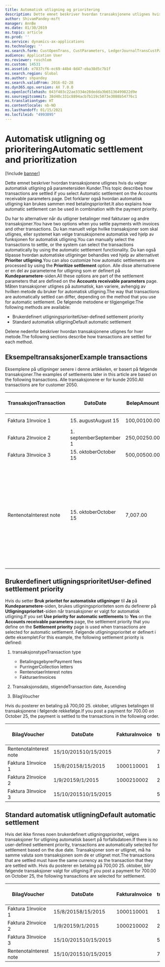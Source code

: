 ```yaml
---
title: Automatisk utligning og prioritering
description: Dette emnet beskriver hvordan transaksjonene utlignes hvis du velger automatisk utligning på parametersiden Kunder. Det forklarer også hvordan automatisk utligning kan brukes sammen med betalingsprioritet.
author: ShivamPandey-msft
manager: AnnBe
ms.date: 01/30/2019
ms.topic: article
ms.prod: ''
ms.service: dynamics-ax-applications
ms.technology: ''
ms.search.form: CustOpenTrans, CustParameters, LedgerJournalTransCustPaym
audience: Application User
ms.reviewer: roschlom
ms.custom: 14531
ms.assetid: e7837cf6-ec69-44b4-8d47-eba38d5c7b1f
ms.search.region: Global
ms.author: shpandey
ms.search.validFrom: 2016-02-28
ms.dyn365.ops.version: AX 7.0.0
ms.openlocfilehash: 043f403c22ae3334e28dedda3b65136499822d9e
ms.sourcegitcommit: 38d40c331c8894acb7b119c5073e3088b54776c1
ms.translationtype: HT
ms.contentlocale: nb-NO
ms.lasthandoff: 01/15/2021
ms.locfileid: "4993095"
---
```

# <a name="automatic-settlement-and-prioritization"></a><span data-ttu-id="0699e-104">Automatisk utligning og prioritering</span><span class="sxs-lookup"><span data-stu-id="0699e-104">Automatic settlement and prioritization</span></span>

[!include [banner](../includes/banner.md)]

<span data-ttu-id="0699e-105">Dette emnet beskriver hvordan transaksjonene utlignes hvis du velger automatisk utligning på parametersiden Kunder.</span><span class="sxs-lookup"><span data-stu-id="0699e-105">This topic describes how transactions are settled if you select Automatic settlement on the Accounts receivable parameters page.</span></span> <span data-ttu-id="0699e-106">Det forklarer også hvordan automatisk utligning kan brukes sammen med betalingsprioritet.</span><span class="sxs-lookup"><span data-stu-id="0699e-106">It also explains how automatic settlement can be used in combination with the payment priority.</span></span>

<span data-ttu-id="0699e-107">Du har to alternativer når du utligner betalinger med fakturaer og andre transaksjoner.</span><span class="sxs-lookup"><span data-stu-id="0699e-107">You have two options when you settle payments with invoices and other transactions.</span></span> <span data-ttu-id="0699e-108">Du kan manuelt velge hvilke transaksjoner som skal utlignes, eller systemet kan velge transaksjonene automatisk ved hjelp av funksjonen for automatisk utligning.</span><span class="sxs-lookup"><span data-stu-id="0699e-108">You can manually select the transactions to settle, or the system can select the transactions automatically by using the automatic settlement functionality.</span></span> <span data-ttu-id="0699e-109">Du kan også tilpasse hvordan automatiske utligninger behandles ved hjelp av alternativet **Prioriter utligning**.</span><span class="sxs-lookup"><span data-stu-id="0699e-109">You can also customize how automatic settlements are processed by using the **Prioritize settlement** option.</span></span> <span data-ttu-id="0699e-110">Alle disse alternativene er en del av parameterne for utligning som er definert på **Kundeparametere**-siden.</span><span class="sxs-lookup"><span data-stu-id="0699e-110">All these options are part of the settlement parameters that are defined on the **Accounts receivable parameters** page.</span></span> <span data-ttu-id="0699e-111">Måten transaksjoner utlignes på automatisk, kan variere, avhengig av hvilken metode du bruker for automatisk utligning.</span><span class="sxs-lookup"><span data-stu-id="0699e-111">The way that transactions are automatically settled can differ, depending on the method that you use for automatic settlement.</span></span> <span data-ttu-id="0699e-112">De følgende metodene er tilgjengelige:</span><span class="sxs-lookup"><span data-stu-id="0699e-112">The following methods are available:</span></span>

-   <span data-ttu-id="0699e-113">Brukerdefinert utligningsprioritet</span><span class="sxs-lookup"><span data-stu-id="0699e-113">User-defined settlement priority</span></span>
-   <span data-ttu-id="0699e-114">Standard automatisk utligning</span><span class="sxs-lookup"><span data-stu-id="0699e-114">Default automatic settlement</span></span>

<span data-ttu-id="0699e-115">Delene nedenfor beskriver hvordan transaksjonene utlignes for hver metode.</span><span class="sxs-lookup"><span data-stu-id="0699e-115">The following sections describe how transactions are settled for each method.</span></span>

## <a name="example-transactions"></a><span data-ttu-id="0699e-116">Eksempeltransaksjoner</span><span class="sxs-lookup"><span data-stu-id="0699e-116">Example transactions</span></span>
<span data-ttu-id="0699e-117">Eksemplene på utligninger senere i denne artikkelen, er basert på følgende transaksjoner.</span><span class="sxs-lookup"><span data-stu-id="0699e-117">The examples of settlements later in this article are based on the following transactions.</span></span> <span data-ttu-id="0699e-118">Alle transaksjonene er for kunde 2050.</span><span class="sxs-lookup"><span data-stu-id="0699e-118">All transactions are for customer 2050.</span></span>

| <span data-ttu-id="0699e-119">Transaksjon</span><span class="sxs-lookup"><span data-stu-id="0699e-119">Transaction</span></span>   | <span data-ttu-id="0699e-120">Dato</span><span class="sxs-lookup"><span data-stu-id="0699e-120">Date</span></span>        | <span data-ttu-id="0699e-121">Beløp</span><span class="sxs-lookup"><span data-stu-id="0699e-121">Amount</span></span> | <span data-ttu-id="0699e-122">Betingelser for kontantrabatt</span><span class="sxs-lookup"><span data-stu-id="0699e-122">Cash discount terms</span></span> | <span data-ttu-id="0699e-123">Kontantrabattdato</span><span class="sxs-lookup"><span data-stu-id="0699e-123">Cash discount date</span></span> | <span data-ttu-id="0699e-124">Kommentarer</span><span class="sxs-lookup"><span data-stu-id="0699e-124">Comments</span></span>                                                                                                                                                                                      |
|---------------|-------------|--------|---------------------|--------------------|-----------------------------------------------------------------------------------------------------------------------------------------------------------------------------------------------|
| <span data-ttu-id="0699e-125">Faktura 1</span><span class="sxs-lookup"><span data-stu-id="0699e-125">Invoice 1</span></span>     | <span data-ttu-id="0699e-126">15. august</span><span class="sxs-lookup"><span data-stu-id="0699e-126">August 15</span></span>   | <span data-ttu-id="0699e-127">100,00</span><span class="sxs-lookup"><span data-stu-id="0699e-127">100.00</span></span> | <span data-ttu-id="0699e-128">2%14, netto 30</span><span class="sxs-lookup"><span data-stu-id="0699e-128">2%14, Net 30</span></span>        | <span data-ttu-id="0699e-129">29. august</span><span class="sxs-lookup"><span data-stu-id="0699e-129">August 29</span></span>          |                                                                                                                                                                                               |
| <span data-ttu-id="0699e-130">Faktura 2</span><span class="sxs-lookup"><span data-stu-id="0699e-130">Invoice 2</span></span>     | <span data-ttu-id="0699e-131">1. september</span><span class="sxs-lookup"><span data-stu-id="0699e-131">September 1</span></span> | <span data-ttu-id="0699e-132">250,00</span><span class="sxs-lookup"><span data-stu-id="0699e-132">250.00</span></span> | <span data-ttu-id="0699e-133">2%14, netto 30</span><span class="sxs-lookup"><span data-stu-id="0699e-133">2%14, Net 30</span></span>        | <span data-ttu-id="0699e-134">15. september</span><span class="sxs-lookup"><span data-stu-id="0699e-134">September 15</span></span>       |                                                                                                                                                                                               |
| <span data-ttu-id="0699e-135">Faktura 3</span><span class="sxs-lookup"><span data-stu-id="0699e-135">Invoice 3</span></span>     | <span data-ttu-id="0699e-136">15. oktober</span><span class="sxs-lookup"><span data-stu-id="0699e-136">October 15</span></span>  | <span data-ttu-id="0699e-137">500,00</span><span class="sxs-lookup"><span data-stu-id="0699e-137">500.00</span></span> | <span data-ttu-id="0699e-138">2 % 14/netto 30</span><span class="sxs-lookup"><span data-stu-id="0699e-138">2% 14/Net 30</span></span>        | <span data-ttu-id="0699e-139">29. oktober</span><span class="sxs-lookup"><span data-stu-id="0699e-139">October 29</span></span>         |                                                                                                                                                                                               |
| <span data-ttu-id="0699e-140">Rentenota</span><span class="sxs-lookup"><span data-stu-id="0699e-140">Interest note</span></span> | <span data-ttu-id="0699e-141">15. oktober</span><span class="sxs-lookup"><span data-stu-id="0699e-141">October 15</span></span>  | <span data-ttu-id="0699e-142">7,00</span><span class="sxs-lookup"><span data-stu-id="0699e-142">7.00</span></span>   |                     |                    | <span data-ttu-id="0699e-143">Denne rentenotaen er for faktura 1 og faktura 2.</span><span class="sxs-lookup"><span data-stu-id="0699e-143">This interest note is for invoice 1 and invoice 2.</span></span> <span data-ttu-id="0699e-144">Beløpet beregnes som 2 prosent rente på beløp som er 30 eller flere dager over fristen.</span><span class="sxs-lookup"><span data-stu-id="0699e-144">The amount is calculated as 2-percent interest on amounts that are 30 or more days past due.</span></span> <span data-ttu-id="0699e-145">Eksempel: 0,02 × (100,00 + 250,00) = 7,00.</span><span class="sxs-lookup"><span data-stu-id="0699e-145">For example, 0.02 × (100.00 + 250.00) = 7.00.</span></span> |

## <a name="user-defined-settlement-priority"></a><span data-ttu-id="0699e-146">Brukerdefinert utligningsprioritet</span><span class="sxs-lookup"><span data-stu-id="0699e-146">User-defined settlement priority</span></span>
<span data-ttu-id="0699e-147">Hvis du setter **Bruk prioritet for automatiske utligninger** til **Ja** på **Kundeparametere**-siden, brukes utligningsprioriteten som du definerer på **Utligningsprioritet**-siden når transaksjoner er valgt for automatisk utligning.</span><span class="sxs-lookup"><span data-stu-id="0699e-147">If you set **Use priority for automatic settlements** to **Yes** on the **Accounts receivable parameters** page, the settlement priority that you define on the **Settlement priority** page is used when transactions are selected for automatic settlement.</span></span> <span data-ttu-id="0699e-148">Følgende utligningsprioritet er definert i dette eksemplet:</span><span class="sxs-lookup"><span data-stu-id="0699e-148">For this example, the following settlement priority is defined:</span></span>

1.  <span data-ttu-id="0699e-149">transaksjonstype</span><span class="sxs-lookup"><span data-stu-id="0699e-149">Transaction type</span></span>
    -   <span data-ttu-id="0699e-150">Betalingsgebyrer</span><span class="sxs-lookup"><span data-stu-id="0699e-150">Payment fees</span></span>
    -   <span data-ttu-id="0699e-151">Purringer</span><span class="sxs-lookup"><span data-stu-id="0699e-151">Collection letters</span></span>
    -   <span data-ttu-id="0699e-152">Rentenotaer</span><span class="sxs-lookup"><span data-stu-id="0699e-152">Interest notes</span></span>
    -   <span data-ttu-id="0699e-153">Fakturaer</span><span class="sxs-lookup"><span data-stu-id="0699e-153">Invoices</span></span>

2.  <span data-ttu-id="0699e-154">Transaksjonsdato, stigende</span><span class="sxs-lookup"><span data-stu-id="0699e-154">Transaction date, Ascending</span></span>
3.  <span data-ttu-id="0699e-155">Bilag</span><span class="sxs-lookup"><span data-stu-id="0699e-155">Voucher</span></span>

<span data-ttu-id="0699e-156">Hvis du posterer en betaling på 700,00 25. oktober, utlignes betalingen til transaksjonene i følgende rekkefølge.</span><span class="sxs-lookup"><span data-stu-id="0699e-156">If you post a payment for 700.00 on October 25, the payment is settled to the transactions in the following order.</span></span>

| <span data-ttu-id="0699e-157">Bilag</span><span class="sxs-lookup"><span data-stu-id="0699e-157">Voucher</span></span>       | <span data-ttu-id="0699e-158">Dato</span><span class="sxs-lookup"><span data-stu-id="0699e-158">Date</span></span>       | <span data-ttu-id="0699e-159">Faktura</span><span class="sxs-lookup"><span data-stu-id="0699e-159">Invoice</span></span> | <span data-ttu-id="0699e-160">Beløp i transaksjonsvaluta</span><span class="sxs-lookup"><span data-stu-id="0699e-160">Amount in transaction currency</span></span> | <span data-ttu-id="0699e-161">Beløp som skal utlignes</span><span class="sxs-lookup"><span data-stu-id="0699e-161">Amount to settle</span></span> | <span data-ttu-id="0699e-162">Saldo</span><span class="sxs-lookup"><span data-stu-id="0699e-162">Balance</span></span> | <span data-ttu-id="0699e-163">Valuta</span><span class="sxs-lookup"><span data-stu-id="0699e-163">Currency</span></span> |
|---------------|------------|---------|--------------------------------|------------------|---------|----------|
| <span data-ttu-id="0699e-164">Rentenota</span><span class="sxs-lookup"><span data-stu-id="0699e-164">Interest note</span></span> | <span data-ttu-id="0699e-165">15/10/2015</span><span class="sxs-lookup"><span data-stu-id="0699e-165">10/15/2015</span></span> |         | <span data-ttu-id="0699e-166">7,00</span><span class="sxs-lookup"><span data-stu-id="0699e-166">7.00</span></span>                           | <span data-ttu-id="0699e-167">7,00</span><span class="sxs-lookup"><span data-stu-id="0699e-167">7.00</span></span>             | <span data-ttu-id="0699e-168">0,00</span><span class="sxs-lookup"><span data-stu-id="0699e-168">0.00</span></span>    | <span data-ttu-id="0699e-169">USD</span><span class="sxs-lookup"><span data-stu-id="0699e-169">USD</span></span>      |
| <span data-ttu-id="0699e-170">Faktura 1</span><span class="sxs-lookup"><span data-stu-id="0699e-170">Invoice 1</span></span>     | <span data-ttu-id="0699e-171">15/8/2015</span><span class="sxs-lookup"><span data-stu-id="0699e-171">8/15/2015</span></span>  | <span data-ttu-id="0699e-172">10001</span><span class="sxs-lookup"><span data-stu-id="0699e-172">10001</span></span>   | <span data-ttu-id="0699e-173">100,00</span><span class="sxs-lookup"><span data-stu-id="0699e-173">100.00</span></span>                         | <span data-ttu-id="0699e-174">100,00</span><span class="sxs-lookup"><span data-stu-id="0699e-174">100.00</span></span>           | <span data-ttu-id="0699e-175">0,00</span><span class="sxs-lookup"><span data-stu-id="0699e-175">0.00</span></span>    | <span data-ttu-id="0699e-176">USD</span><span class="sxs-lookup"><span data-stu-id="0699e-176">USD</span></span>      |
| <span data-ttu-id="0699e-177">Faktura 2</span><span class="sxs-lookup"><span data-stu-id="0699e-177">Invoice 2</span></span>     | <span data-ttu-id="0699e-178">1/9/2015</span><span class="sxs-lookup"><span data-stu-id="0699e-178">9/1/2015</span></span>   | <span data-ttu-id="0699e-179">10002</span><span class="sxs-lookup"><span data-stu-id="0699e-179">10002</span></span>   | <span data-ttu-id="0699e-180">250,00</span><span class="sxs-lookup"><span data-stu-id="0699e-180">250.00</span></span>                         | <span data-ttu-id="0699e-181">250,00</span><span class="sxs-lookup"><span data-stu-id="0699e-181">250.00</span></span>           | <span data-ttu-id="0699e-182">0,00</span><span class="sxs-lookup"><span data-stu-id="0699e-182">0.00</span></span>    | <span data-ttu-id="0699e-183">USD</span><span class="sxs-lookup"><span data-stu-id="0699e-183">USD</span></span>      |
| <span data-ttu-id="0699e-184">Faktura 3</span><span class="sxs-lookup"><span data-stu-id="0699e-184">Invoice 3</span></span>     | <span data-ttu-id="0699e-185">15/10/2015</span><span class="sxs-lookup"><span data-stu-id="0699e-185">10/15/2015</span></span> |         | <span data-ttu-id="0699e-186">500,00</span><span class="sxs-lookup"><span data-stu-id="0699e-186">500.00</span></span>                         | <span data-ttu-id="0699e-187">343.00</span><span class="sxs-lookup"><span data-stu-id="0699e-187">343.00</span></span>           | <span data-ttu-id="0699e-188">157.00</span><span class="sxs-lookup"><span data-stu-id="0699e-188">157.00</span></span>  | <span data-ttu-id="0699e-189">USD</span><span class="sxs-lookup"><span data-stu-id="0699e-189">USD</span></span>      |

## <a name="default-automatic-settlement"></a><span data-ttu-id="0699e-190">Standard automatisk utligning</span><span class="sxs-lookup"><span data-stu-id="0699e-190">Default automatic settlement</span></span>
<span data-ttu-id="0699e-191">Hvis det ikke finnes noen brukerdefinert utligningsprioritet, velges transaksjoner for utligning automatisk basert på forfallsdatoen.</span><span class="sxs-lookup"><span data-stu-id="0699e-191">If there is no user-defined settlement priority, transactions are automatically selected for settlement based on the due date.</span></span> <span data-ttu-id="0699e-192">Transaksjoner som er utlignet, må ha samme valuta som transaksjonen som de er utlignet mot.</span><span class="sxs-lookup"><span data-stu-id="0699e-192">The transactions that are settled must have the same currency as the transaction that they are settled with.</span></span> <span data-ttu-id="0699e-193">Hvis du posterer en betaling på 700,00 25. oktober, blir følgende transaksjoner valgt for utligning.</span><span class="sxs-lookup"><span data-stu-id="0699e-193">If you post a payment for 700.00 on October 25, the following transactions are selected for settlement.</span></span>

| <span data-ttu-id="0699e-194">Bilag</span><span class="sxs-lookup"><span data-stu-id="0699e-194">Voucher</span></span>       | <span data-ttu-id="0699e-195">Dato</span><span class="sxs-lookup"><span data-stu-id="0699e-195">Date</span></span>       | <span data-ttu-id="0699e-196">Faktura</span><span class="sxs-lookup"><span data-stu-id="0699e-196">Invoice</span></span> | <span data-ttu-id="0699e-197">Beløp i transaksjonsvaluta</span><span class="sxs-lookup"><span data-stu-id="0699e-197">Amount in transaction currency</span></span> | <span data-ttu-id="0699e-198">Beløp som skal utlignes</span><span class="sxs-lookup"><span data-stu-id="0699e-198">Amount to settle</span></span> | <span data-ttu-id="0699e-199">Saldo</span><span class="sxs-lookup"><span data-stu-id="0699e-199">Balance</span></span> | <span data-ttu-id="0699e-200">Valuta</span><span class="sxs-lookup"><span data-stu-id="0699e-200">Currency</span></span> |
|---------------|------------|---------|--------------------------------|------------------|---------|----------|
| <span data-ttu-id="0699e-201">Faktura 1</span><span class="sxs-lookup"><span data-stu-id="0699e-201">Invoice 1</span></span>     | <span data-ttu-id="0699e-202">15/8/2015</span><span class="sxs-lookup"><span data-stu-id="0699e-202">8/15/2015</span></span>  | <span data-ttu-id="0699e-203">10001</span><span class="sxs-lookup"><span data-stu-id="0699e-203">10001</span></span>   | <span data-ttu-id="0699e-204">100,00</span><span class="sxs-lookup"><span data-stu-id="0699e-204">100.00</span></span>                         | <span data-ttu-id="0699e-205">100,00</span><span class="sxs-lookup"><span data-stu-id="0699e-205">100.00</span></span>           | <span data-ttu-id="0699e-206">0,00</span><span class="sxs-lookup"><span data-stu-id="0699e-206">0.00</span></span>    | <span data-ttu-id="0699e-207">USD</span><span class="sxs-lookup"><span data-stu-id="0699e-207">USD</span></span>      |
| <span data-ttu-id="0699e-208">Faktura 2</span><span class="sxs-lookup"><span data-stu-id="0699e-208">Invoice 2</span></span>     | <span data-ttu-id="0699e-209">1/9/2015</span><span class="sxs-lookup"><span data-stu-id="0699e-209">9/1/2015</span></span>   | <span data-ttu-id="0699e-210">10002</span><span class="sxs-lookup"><span data-stu-id="0699e-210">10002</span></span>   | <span data-ttu-id="0699e-211">250,00</span><span class="sxs-lookup"><span data-stu-id="0699e-211">250.00</span></span>                         | <span data-ttu-id="0699e-212">250,00</span><span class="sxs-lookup"><span data-stu-id="0699e-212">250.00</span></span>           | <span data-ttu-id="0699e-213">0,00</span><span class="sxs-lookup"><span data-stu-id="0699e-213">0.00</span></span>    | <span data-ttu-id="0699e-214">USD</span><span class="sxs-lookup"><span data-stu-id="0699e-214">USD</span></span>      |
| <span data-ttu-id="0699e-215">Faktura 3</span><span class="sxs-lookup"><span data-stu-id="0699e-215">Invoice 3</span></span>     | <span data-ttu-id="0699e-216">15/10/2015</span><span class="sxs-lookup"><span data-stu-id="0699e-216">10/15/2015</span></span> |         | <span data-ttu-id="0699e-217">500.00</span><span class="sxs-lookup"><span data-stu-id="0699e-217">500.00</span></span>                         | <span data-ttu-id="0699e-218">350.00</span><span class="sxs-lookup"><span data-stu-id="0699e-218">350.00</span></span>           | <span data-ttu-id="0699e-219">150.00</span><span class="sxs-lookup"><span data-stu-id="0699e-219">150.00</span></span>  | <span data-ttu-id="0699e-220">USD</span><span class="sxs-lookup"><span data-stu-id="0699e-220">USD</span></span>      |
| <span data-ttu-id="0699e-221">Rentenota</span><span class="sxs-lookup"><span data-stu-id="0699e-221">Interest note</span></span> | <span data-ttu-id="0699e-222">15/10/2015</span><span class="sxs-lookup"><span data-stu-id="0699e-222">10/15/2015</span></span> |         | <span data-ttu-id="0699e-223">7.00</span><span class="sxs-lookup"><span data-stu-id="0699e-223">7.00</span></span>                           | <span data-ttu-id="0699e-224">0.00</span><span class="sxs-lookup"><span data-stu-id="0699e-224">0.00</span></span>             | <span data-ttu-id="0699e-225">7.00</span><span class="sxs-lookup"><span data-stu-id="0699e-225">7.00</span></span>    | <span data-ttu-id="0699e-226">USD</span><span class="sxs-lookup"><span data-stu-id="0699e-226">USD</span></span>      |





